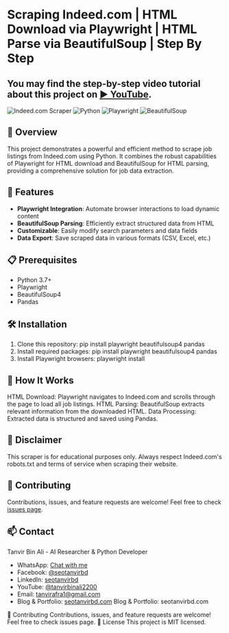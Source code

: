 # Scraping Indeed.com | HTML Download via Playwright | HTML Parse via BeautifulSoup | Step By Step
## You may find the step-by-step video tutorial about this project on [▶️ YouTube](https://youtu.be/KZacZjrewUo).

![Indeed.com Scraper](https://img.shields.io/badge/Scraper-Indeed.com-blue?style=for-the-badge&logo=indeed)
![Python](https://img.shields.io/badge/Python-3.7%2B-yellow?style=for-the-badge&logo=python)
![Playwright](https://img.shields.io/badge/Playwright-1.20%2B-green?style=for-the-badge&logo=playwright)
![BeautifulSoup](https://img.shields.io/badge/BeautifulSoup-4.9%2B-orange?style=for-the-badge&logo=beautiful-soup)

## 🚀 Overview

This project demonstrates a powerful and efficient method to scrape job listings from Indeed.com using Python. It combines the robust capabilities of Playwright for HTML download and BeautifulSoup for HTML parsing, providing a comprehensive solution for job data extraction.

## 🌟 Features

- **Playwright Integration**: Automate browser interactions to load dynamic content
- **BeautifulSoup Parsing**: Efficiently extract structured data from HTML
- **Customizable**: Easily modify search parameters and data fields
- **Data Export**: Save scraped data in various formats (CSV, Excel, etc.)

## 📋 Prerequisites

- Python 3.7+
- Playwright
- BeautifulSoup4
- Pandas

## 🛠️ Installation

1. Clone this repository:
   pip install playwright beautifulsoup4 pandas
2. Install required packages:
pip install playwright beautifulsoup4 pandas
3. Install Playwright browsers:
playwright install


## 🧰 How It Works

HTML Download: Playwright navigates to Indeed.com and scrolls through the page to load all job listings.
HTML Parsing: BeautifulSoup extracts relevant information from the downloaded HTML.
Data Processing: Extracted data is structured and saved using Pandas.

## 🚨 Disclaimer
This scraper is for educational purposes only. Always respect Indeed.com's robots.txt and terms of service when scraping their website.
## 🤝 Contributing

Contributions, issues, and feature requests are welcome! Feel free to check [issues page](link-to-your-issues-page).

## 📫 Contact

Tanvir Bin Ali - AI Researcher & Python Developer

- WhatsApp: [Chat with me](https://api.whatsapp.com/send?phone=8801687373830)
- Facebook: [@seotanvirbd](https://www.facebook.com/seotanvirbd)
- LinkedIn: [seotanvirbd](https://www.linkedin.com/in/seotanvirbd/)
- YouTube: [@tanvirbinali2200](https://www.youtube.com/@tanvirbinali2200)
- Email: tanvirafra1@gmail.com
- Blog & Portfolio: [seotanvirbd.com](https://seotanvirbd.com/)
Blog & Portfolio: seotanvirbd.com

🤝 Contributing
Contributions, issues, and feature requests are welcome! Feel free to check issues page.
📜 License
This project is MIT licensed.
